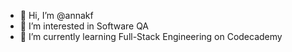 - 👋 Hi, I’m @annakf
- 👀 I’m interested in Software QA
- 🌱 I’m currently learning Full-Stack Engineering on Codecademy
<!--- - 💞️ I’m looking to collaborate on ...
- 📫 How to reach me ...


annakf/annakf is a ✨ special ✨ repository because its `README.md` (this file) appears on your GitHub profile.
You can click the Preview link to take a look at your changes.
--->
